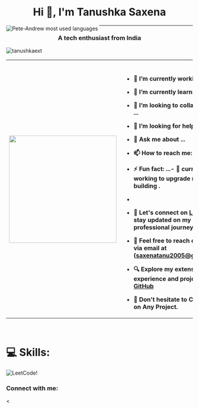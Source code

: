 <h1 align="center">Hi 👋, I'm Tanushka Saxena</h1>

<img align="left" src="https://raw.githubusercontent.com/halfrost/halfrost/master/icons/header_.png" alt="Pete-Andrew most used languages" />
<hr/>

<h3 align="center">A tech enthusiast  from India</h3>

<p align="left"> <img src="https://komarev.com/ghpvc/?username=tanushkaext&label=Profile%20views&color=0e75b6&style=flat" alt="tanushkaext" /> </p>

 </p>




<table cellspacing="0" cellpadding="0" style="border: none;">
    <tr>
        <th>
            <img align='left' src="https://media.giphy.com/media/M9gbBd9nbDrOTu1Mqx/giphy.gif" width="290"></th>
<th align='left'>
    <br>
    

- 🔭 I’m currently working on ...
- 🌱 I’m currently learning ...
- 👯 I’m looking to collaborate on ...
- 🤔 I’m looking for help with ...
- 💬 Ask me about ...
- 📫 How to reach me: ...

- ⚡ Fun fact: ...- 🚀 currently working to upgrade my logic building .

  

- 

- 🔗 Let's connect on [LinkedIn](https://www.linkedin.com/in/tanushka-saxena-732919315) to stay updated on my professional journey.

- 📧 Feel free to reach out to me via email at  (saxenatanu2005@gmail.com)

- 🔍 Explore my extensive experience and projects on [GitHub](https://github.com/tanushkaext)

- 💬 Don't hesitate to Collaborate on Any Project.
        </th>
    </tr>
</table>
<br>




# 💻 Skills:
![LeetCode](https://leetcode.com/u/tanushka_07/)!







</p>



<!-- [![Pete-Andrew's GitHub stats](https://github-readme-stats.vercel.app/api?username=Pete-Andrew)](https://github.com/Pete-Andrew/github-readme-stats) -->

<!-- <p><img align="left" src="https://github-readme-stats-eadh.vercel.app/api/top-langs?username=Pete-Andrew&show_icons=true&locale=en&layout=compact" alt="Pete-Andrew most used languages" /></p> -->

<!-- <p><img align="center" src="https://github-readme-stats-eadh.vercel.app/api?username=Pete-Andrew&show_icons=true&locale=en" alt="Pete-Andrew github stats" /></p> -->




<!--
https://github.com/anuraghazra/github-readme-stats#deploy-on-your-own-vercel-instance
https://blog.arnabghosh.me/add-github-dark-snake-animation-readme#heading-2-go-to-action
https://www.youtube.com/watch?v=n6d4KHSKqGk&t=107s   -- how to resolve the API limit with the stats. Need to use Classic personal access tokens from github.
**Pete-Andrew/Pete-Andrew** is a ✨ _special_ ✨ repository because its `README.md` (this file) appears on your GitHub profile.



<!-- <p><img align="left" src="https://github-readme-stats.vercel.app/api/top-langs?username=Pete-Andrew&show_icons=true&locale=en&layout=compact" alt="Pete-Andrew most used languages" /></p>

<p><img align="center" src="https://github-readme-stats.vercel.app/api?username=Pete-Andrew&show_icons=true&locale=en" alt="Pete-Andrew github stats" /></p> -->


















<h3 align="left">Connect with me:</h3>
<


